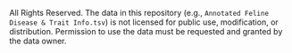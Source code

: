 All Rights Reserved. The data in this repository (e.g., `Annotated Feline Disease & Trait Info.tsv`) is not licensed for public use, modification, or distribution. Permission to use the data must be requested and granted by the data owner.
